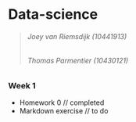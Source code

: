# Data-science

> ###### Joey van Riemsdijk (10441913)
> ###### Thomas Parmentier (10430121)

### Week 1
- Homework 0 // completed
- Markdown exercise // to do
